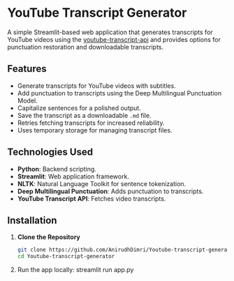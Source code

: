 # YouTube Transcript Generator

A simple Streamlit-based web application that generates transcripts for YouTube videos using the [youtube-transcript-api](https://github.com/jdepoix/youtube-transcript-api) and provides options for punctuation restoration and downloadable transcripts.

## Features

- Generate transcripts for YouTube videos with subtitles.
- Add punctuation to transcripts using the Deep Multilingual Punctuation Model.
- Capitalize sentences for a polished output.
- Save the transcript as a downloadable `.md` file.
- Retries fetching transcripts for increased reliability.
- Uses temporary storage for managing transcript files.

## Technologies Used

- **Python**: Backend scripting.
- **Streamlit**: Web application framework.
- **NLTK**: Natural Language Toolkit for sentence tokenization.
- **Deep Multilingual Punctuation**: Adds punctuation to transcripts.
- **YouTube Transcript API**: Fetches video transcripts.

## Installation

1. **Clone the Repository**
   ```bash
   git clone https://github.com/AnirudhDimri/Youtube-transcript-generator.git
   cd Youtube-transcript-generator

2. Run the app locally:
   streamlit run app.py
